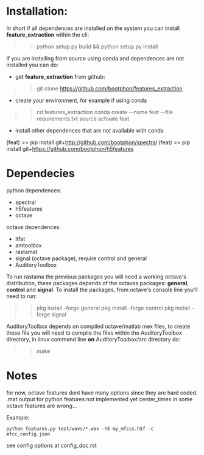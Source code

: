 Installation:
============

In short if all dependences are installed on the system 
you can install **feature_extraction** within the cli:

>> python setup.py build && python setup.py install

If you are installing from source using conda  and
dependences are not installed you can do:

- get **feature_extraction** from github:

>> git clone https://github.com/bootphon/features_extraction

- create your environment, for example if using conda

>> cd features_extraction
>> conda create --name feat --file requirements.txt 
>> source activate feat

- install other dependences that are not available with conda

(feat) >> pip install git+http://github.com/bootphon/spectral
(feat) >> pip install git+https://github.com/bootphon/h5features    



Dependecies
===========

python dependences:

- spectral
- h5features
- octave

octave dependences:

- ltfat
- amtoolbox
- rastamat
- signal (octave package), require control and general
- AuditoryToolbox

To run rastama the previous packages you will need a 
working octave's distribution, these packages depends of 
the octaves packages: **general**, **control** and **signal**.
To install the packages, from octave's console line you'll need
to run:

>> pkg install -forge general
>> pkg install -forge control
>> pkg install -forge signal

AuditoryToolbox depends on compiled octave/matlab mex files, to 
create these file you will need to compile the files within the 
AuditoryToolbox directory, in linux command line **on** AuditoryToolbox/src
directory do:

>> make 

Notes
=====

for now, octave features dont have many options since they are hard coded.
.mat output for python features not implemented yet
center_times in some octave features are wrong...


Example:

	python features.py test/wavs/*.wav -h5 my_mfccs.h5f -c mfcc_config.json

see config options at config_doc.rst
